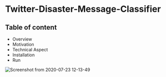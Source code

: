 # Twitter-Disaster-Message-Classifier

## Table of content
   - Overview
   - Motivation
   - Technical Aspect
   - Installation
   - Run


![Screenshot from 2020-07-23 12-13-49](https://user-images.githubusercontent.com/46066018/88258601-242daa80-ccde-11ea-8d1a-9f890c454dec.png)
